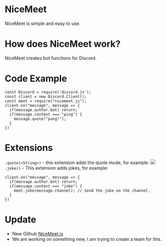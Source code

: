 # NiceMeet
NiceMeet is simple and easy to use.

# How does NiceMeet work?
NiceMeet creates bot functions for Discord.

# Code Example
```
const Discord = require('discord.js');
const client = new Discord.Client();
const meet = require("nicemeet.js");
client.on("message", message => {
  if(message.author.bot) return;
  if(message.content === "ping") {
    message.quote("pong!");
  }
})
```

# Extensions
`.quote(<String>)` - this extension adds the quote mode, for example:
<img src="https://cdn.discordapp.com/attachments/709397060079583305/821401853739663370/Screenshot_20210316-121654_Discord.jpg">
`.joke()` - This extension adds jokes, for example:
```
client.on("message", message => {
  if(message.author.bot) return;
  if(message.content === "joke") {
    meet.joke(message.channel); // Send the joke on the channel.
  }
})
```

# Update
- New Github [NiceMeet.js](https://github.com/nicemeetjs/nicemeet.js)
- We are working on something new, I am trying to create a team for this.
